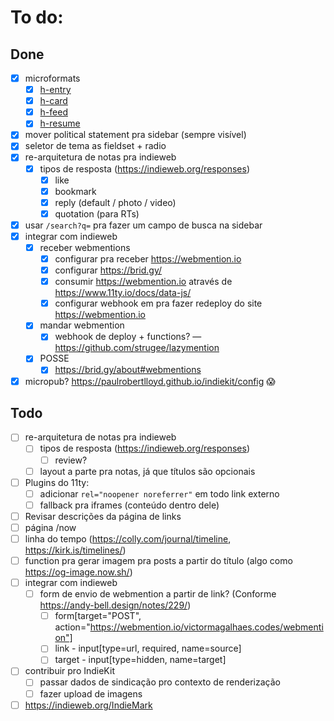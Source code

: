 # To do:

## Done

-   [x] microformats
    -   [x] [h-entry](http://microformats.org/wiki/h-entry)
    -   [x] [h-card](http://microformats.org/wiki/h-card)
    -   [x] [h-feed](http://microformats.org/wiki/h-feed)
    -   [x] [h-resume](http://microformats.org/wiki/h-resume)
-   [x] mover political statement pra sidebar (sempre visível)
-   [x] seletor de tema as fieldset + radio
-   [x] re-arquitetura de notas pra indieweb
    -   [x] tipos de resposta (https://indieweb.org/responses)
        -   [x] like
        -   [x] bookmark
        -   [x] reply (default / photo / video)
        -   [x] quotation (para RTs)
-   [x] usar `/search?q=` pra fazer um campo de busca na sidebar
-   [x] integrar com indieweb
    -   [x] receber webmentions
        -   [x] configurar pra receber https://webmention.io
        -   [x] configurar https://brid.gy/
        -   [x] consumir https://webmention.io através de https://www.11ty.io/docs/data-js/
        -   [x] configurar webhook em pra fazer redeploy do site https://webmention.io
    -   [x] mandar webmention
        -   [x] webhook de deploy + functions? — https://github.com/strugee/lazymention
    -   [x] POSSE
        -   [x] https://brid.gy/about#webmentions
-   [x] micropub? https://paulrobertlloyd.github.io/indiekit/config 😱

## Todo

-   [ ] re-arquitetura de notas pra indieweb
    -   [ ] tipos de resposta (https://indieweb.org/responses)
        -   [ ] review?
    -   [ ] layout a parte pra notas, já que títulos são opcionais
-   [ ] Plugins do 11ty:
    -   [ ] adicionar `rel="noopener noreferrer"` em todo link externo
    -   [ ] fallback pra iframes (conteúdo dentro dele)
-   [ ] Revisar descrições da página de links
-   [ ] página /now
-   [ ] linha do tempo (https://colly.com/journal/timeline, https://kirk.is/timelines/)
-   [ ] function pra gerar imagem pra posts a partir do título (algo como https://og-image.now.sh/)
-   [ ] integrar com indieweb
    -   [ ] form de envio de webmention a partir de link? (Conforme https://andy-bell.design/notes/229/)
        -   [ ] form[target="POST", action="https://webmention.io/victormagalhaes.codes/webmention"]
        -   [ ] link - input[type=url, required, name=source]
        -   [ ] target - input[type=hidden, name=target]
-   [ ] contribuir pro IndieKit
    -   [ ] passar dados de sindicação pro contexto de renderização
    -   [ ] fazer upload de imagens
-   [ ] https://indieweb.org/IndieMark
